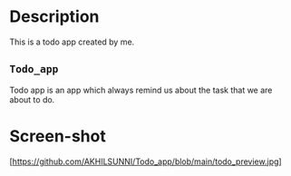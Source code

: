 # Description
This is a todo app created by me.

## `Todo_app`

Todo app is an app which always remind us about the task that we are about to do.

# Screen-shot
[https://github.com/AKHILSUNNI/Todo_app/blob/main/todo_preview.jpg]
